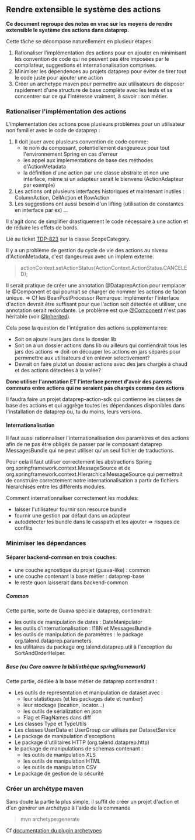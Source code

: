 ## Rendre extensible le système des actions

**Ce document regroupe des notes en vrac sur les moyens de rendre extensible
le système des actions dans dataprep.**

Cette tâche se décompose naturellement en plusieur étapes:

1. Rationaliser l'implémentation des actions pour en ajouter
   en minimisant les convention de code qui ne peuvent pas être imposées
   par le compilateur, suggestions et internationalisation comprises.
2. Minimiser les dépendences au projets dataprep pour éviter de tirer
   tout le code juste pour ajouter une action
3. Créer un archetype maven pour permettre aux utilisateurs de disposer
   rapidement d'une structure de base complète avec les tests et se
   concentrer sur ce qui l'intéresse vraiment, à savoir : son métier.


### Rationaliser l'implémentation des actions

L'implementation des actions pose plusieurs problèmes pour un utilisateur
non familier avec le code de dataprep :

1. Il doit jouer avec plusieurs convention de code comme:
    * le nom du composant, potentiellement dangeureux pour tout
      l'environnement Spring en cas d'erreur
    * les appel aux implementations de base des méthodes d'ActionMetadata
    * la définition d'une action par une classe abstraite et non une
      interface, même si un adapteur serait le bienvenu (ActionAdapteur
      par exemple)
2. Les actions ont plusieurs interfaces historiques et maintenant inutiles : 
   ColumnAction, CellAction et RowAction
3. Les suggestions ont aussi besoin d'un lifting (utilisation de constantes
   en interface par ex)
...


Il s'agit donc de simplifier drastiquement le code nécessaire à une action et
de réduire les effets de bords.

Lié au ticket [TDP-823] sur la classe ScopeCategory.

Il y a un problème de gestion du cycle de vie des actions au niveau d'ActionMetadata,
c'est dangeureux avec un implem externe.

> actionContext.setActionStatus(ActionContext.ActionStatus.CANCELED);

Il serait pratique de créer une annotation @DataprepAction pour remplacer
le @Component et qui pourrait se charger de nommer les actions de facon unique.
=> Cf les BeanPostProcessor
Remarque: implémenter l'interface d'action devrait être suffisant pour que l'action
soit détectée et utiliser, une annotation serait redondante. Le problème
est que [@Component] n'est pas héritable (voir [@Inherited]).

Cela pose la question de l'intégration des actions supplémentaires:

* Soit on ajoute leurs jars dans le dossier lib
* Soit on a un dossier actions dans lib ou ailleurs qui contiendrait tous les jars
  des actions => doit-on découper les actions en jars séparés pour permmettre
  aux utilisateurs d'en enlever selectivement?
* Devrait on faire plutot un dossier actions avec des jars chargés à chaud
  et des actions détectées à la volée?
  
**Donc utiliser l'annotation ET l'interface permet d'avoir des parents communs
entre actions qui ne seraient pas chargés comme des actions**


Il faudra faire un projet dataprep-action-sdk qui contienne les classes
de base des actions et qui aggrège toutes les dépendances disponibles
dans l'installation de dataprep ou, tu du moins, leurs versions.

#### Internationalisation
Il faut aussi rationnaliser l'internationalisation des paramètres et des actions
afin de ne pas être obligés de passer par le composant dataprep MessagesBundle
qui ne peut utiliser qu'un seul fichier de traductions.

Pour cela il faut utiliser correctement les abstractions Spring org.springframework.context.MessageSource
et de org.springframework.context.HierarchicalMessageSource qui permettrait
de construire correctement notre internationalisation a partir de fichiers
hierarchisés entre les différents modules.

Comment internationnaliser correctement les modules:

 - laisser l'utilisateur fournir son resource bundle
 - fournir une gestion par défaut dans un adapteur
 - autodétecter les bundle dans le casspath et les ajouter => risques de conflits


### Minimiser les dépendances

#### Séparer backend-common en trois couches:

- une couche agnostique du projet (guava-like) : common
- une couche contenant la base métier : dataprep-base
- le reste quon laisserait dans backend-common

##### Common
Cette partie, sorte de Guava spéciale dataprep, contiendrait:

* les outils de manipulation de dates : DateManipulator
* les outils d'internationalisation : I18N et MessagesBundle
* les outils de manipulation de paramètres : le package org.talend.dataprep.parameters
* les utilitaires du package org.talend.dataprep.util à l'exception du SortAndOrderHelper.

##### Base (ou Core comme la bibliothèque springframework)
Cette partie, dédiée à la base métier de dataprep contiendrait :

* Les outils de représentation et manipulation de dataset avec :
    - leur statistiques (et les packages date et number)
    - leur stockage (location, locator...)
    - les outils de sérialization en json
    - Flag et FlagNames dans diff
* Les classes Type et TypeUtils
* Les classes UserData et UserGroup car utilisés par DatasetService
* Le package de manipulation d'exceptions
* Le package d'utilitaires HTTP (org.talend.dataprep.http)
* le package de manipulations de schemas contenant : 
    - les outils de manipulation XLS
    - les outils de manipulation HTML
    - les outils de manipulation CSV
* Le package de gestion de la sécurité

### Créer un archétype maven

Sans doute la partie la plus simple, il suffit de créer un projet d'action
et d'en générer un archétype à l'aide de la commande 

> mvn archetype:generate

Cf [documentation du plugin archetypes]




[documentation du plugin archetypes]: https://maven.apache.org/guides/introduction/introduction-to-archetypes.html "Introduction to archetypes"
[TDP-823]: https://jira.talendforge.org/browse/TDP-823 "JIRA: remove ScopeCategory"
[@Inherited]: https://docs.oracle.com/javase/8/docs/api/java/lang/annotation/Inherited.html
[@Component]: https://docs.spring.io/spring/docs/current/javadoc-api/org/springframework/stereotype/Component.html
